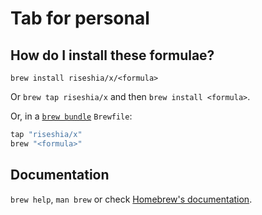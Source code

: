 # Tab for personal

## How do I install these formulae?

`brew install riseshia/x/<formula>`

Or `brew tap riseshia/x` and then `brew install <formula>`.

Or, in a [`brew bundle`](https://github.com/Homebrew/homebrew-bundle) `Brewfile`:

```ruby
tap "riseshia/x"
brew "<formula>"
```

## Documentation

`brew help`, `man brew` or check [Homebrew's documentation](https://docs.brew.sh).

